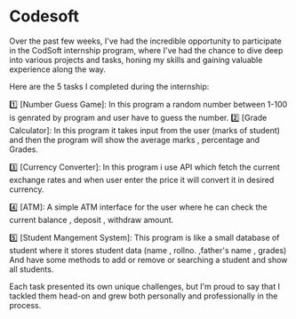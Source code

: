 # Codesoft <br>
Over the past few weeks, I've had the incredible opportunity to participate in the CodSoft internship program, where I've had the chance to dive deep into various projects and tasks, honing my skills and gaining valuable experience along the way.

Here are the 5 tasks I completed during the internship:

1️⃣ [Number Guess Game]: In this program a random number between 1-100 is genrated by program and user have to
guess the number.
2️⃣ [Grade Calculator]: In this program it takes input from the user (marks of student) and then the program will show the average marks , percentage and Grades.

3️⃣ [Currency Converter]: In this program i use API which fetch the current exchange rates and when user enter the price it will convert it in desired currency.

4️⃣ [ATM]: A simple ATM interface for the user where he can check the current balance , deposit , withdraw amount.

5️⃣ [Student Mangement System]: This program is like a small database of student where it stores student data (name , rollno. ,father's name , grades) And have some methods to add or remove or searching a student and show all students.


Each task presented its own unique challenges, but I'm proud to say that I tackled them head-on and grew both personally and professionally in the process.
